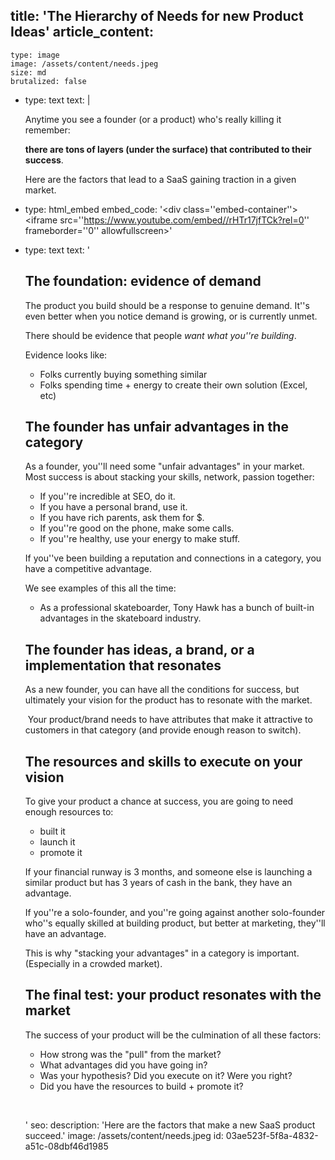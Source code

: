 title: 'The Hierarchy of Needs for new Product Ideas'
article_content:
  -
    type: image
    image: /assets/content/needs.jpeg
    size: md
    brutalized: false
  -
    type: text
    text: |
      <p>Anytime you see a founder (or a product) who's really killing it remember:<b>
      
      there are tons of layers (under the surface) that contributed to their success</b>.
      
      Here are the factors that lead to a SaaS gaining traction in a given market.&nbsp;</p>
  -
    type: html_embed
    embed_code: '<style>.embed-container { position: relative; padding-bottom: 56.25%; height: 0; overflow: hidden; max-width: 100%; } .embed-container iframe, .embed-container object, .embed-container embed { position: absolute; top: 0; left: 0; width: 100%; height: 100%; }</style><div class=''embed-container''><iframe src=''https://www.youtube.com/embed//rHTr17jfTCk?rel=0'' frameborder=''0'' allowfullscreen></iframe></div>'
  -
    type: text
    text: '<h2>The foundation: evidence of demand</h2><p>The product you build should be a response to genuine demand. It''s even better when you notice demand is growing, or is currently unmet.</p><p>There should be evidence that people <i>want what you''re building</i>.</p><p>Evidence looks like:</p><ul><li>Folks currently buying something similar</li><li>Folks spending time + energy to create their own solution (Excel, etc)</li></ul><h2>The founder has unfair advantages in the category</h2><p>As a founder, you''ll need some "unfair advantages" in your market. Most success is about stacking your skills, network, passion together:</p><ul><li>If you''re incredible at SEO, do it.</li><li>If you have a personal brand, use it.</li><li>If you have rich parents, ask them for $.</li><li>If you''re good on the phone, make some calls.</li><li>If you''re healthy, use your energy to make stuff.</li></ul><p>If you''ve been building a reputation and connections in a category, you have a competitive advantage.</p><p>We see examples of this all the time:</p><ul><li>As a professional skateboarder, Tony Hawk has a bunch of built-in advantages in the skateboard industry.</li></ul><h2>The founder has ideas, a brand, or a implementation that resonates</h2><p>As a new founder, you can have all the conditions for success, but ultimately your vision for the product has to resonate with the market.&nbsp;</p><p>&nbsp;Your product/brand needs to have attributes that make it attractive to customers in that category (and provide enough reason to switch).</p><h2>The resources and skills to execute on your vision</h2><p>To give your product a chance at success, you are going to need enough resources to:</p><ul><li>built it</li><li>launch it</li><li>promote it&nbsp;</li></ul><p>If your financial runway is 3 months, and someone else is launching a similar product but has 3 years of cash in the bank, they have an advantage.</p><p>If you''re a solo-founder, and you''re going against another solo-founder who''s equally skilled at building product, but better at marketing, they''ll have an advantage.</p><p>This is why "stacking your advantages" in a category is important. (Especially in a crowded market).</p><h2>The final test: your product resonates with the market</h2><p>The success of your product will be the culmination of all these factors:</p><ul><li>How strong was the "pull" from the market?</li><li>What advantages did you have going in?</li><li>Was your hypothesis? Did you execute on it? Were you right?</li><li>Did you have the resources to build + promote it?</li></ul><p><br></p>'
seo:
  description: 'Here are the factors that make a new SaaS product succeed.'
  image: /assets/content/needs.jpeg
id: 03ae523f-5f8a-4832-a51c-08dbf46d1985
